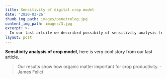 ```yaml
---
title: Sensitivity of digital crop model
date: '2020-03-26'
thumb_img_path: images/penetrolog.jpg
content_img_path: images/3.jpg
excerpt: >-
  In our last artcile we describrd possibity of sensitivity analysis for crop model.
layout: post
---
```


**Sensitivity analysis of crop model**, here is very cool story from our last article. 

> Our results show how organic matter important for crop productivity. - James Felici
